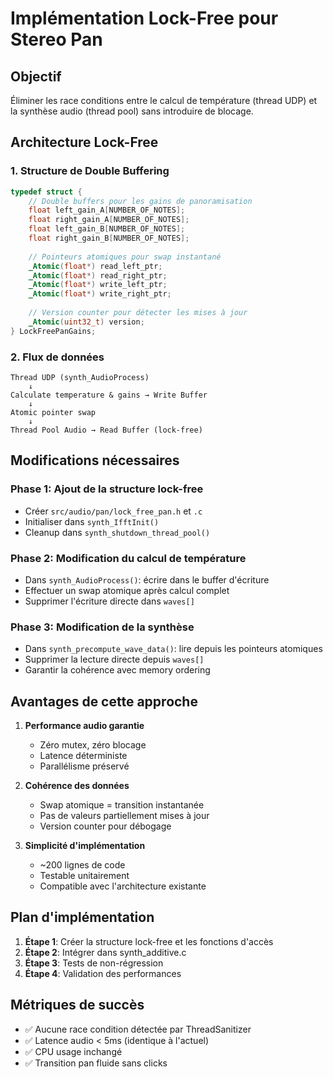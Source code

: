 # Implémentation Lock-Free pour Stereo Pan

## Objectif
Éliminer les race conditions entre le calcul de température (thread UDP) et la synthèse audio (thread pool) sans introduire de blocage.

## Architecture Lock-Free

### 1. Structure de Double Buffering
```c
typedef struct {
    // Double buffers pour les gains de panoramisation
    float left_gain_A[NUMBER_OF_NOTES];
    float right_gain_A[NUMBER_OF_NOTES];
    float left_gain_B[NUMBER_OF_NOTES];
    float right_gain_B[NUMBER_OF_NOTES];
    
    // Pointeurs atomiques pour swap instantané
    _Atomic(float*) read_left_ptr;
    _Atomic(float*) read_right_ptr;
    _Atomic(float*) write_left_ptr;
    _Atomic(float*) write_right_ptr;
    
    // Version counter pour détecter les mises à jour
    _Atomic(uint32_t) version;
} LockFreePanGains;
```

### 2. Flux de données

```
Thread UDP (synth_AudioProcess)
    ↓
Calculate temperature & gains → Write Buffer
    ↓
Atomic pointer swap
    ↓
Thread Pool Audio → Read Buffer (lock-free)
```

## Modifications nécessaires

### Phase 1: Ajout de la structure lock-free
- Créer `src/audio/pan/lock_free_pan.h` et `.c`
- Initialiser dans `synth_IfftInit()`
- Cleanup dans `synth_shutdown_thread_pool()`

### Phase 2: Modification du calcul de température
- Dans `synth_AudioProcess()`: écrire dans le buffer d'écriture
- Effectuer un swap atomique après calcul complet
- Supprimer l'écriture directe dans `waves[]`

### Phase 3: Modification de la synthèse
- Dans `synth_precompute_wave_data()`: lire depuis les pointeurs atomiques
- Supprimer la lecture directe depuis `waves[]`
- Garantir la cohérence avec memory ordering

## Avantages de cette approche

1. **Performance audio garantie**
   - Zéro mutex, zéro blocage
   - Latence déterministe
   - Parallélisme préservé

2. **Cohérence des données**
   - Swap atomique = transition instantanée
   - Pas de valeurs partiellement mises à jour
   - Version counter pour débogage

3. **Simplicité d'implémentation**
   - ~200 lignes de code
   - Testable unitairement
   - Compatible avec l'architecture existante

## Plan d'implémentation

1. **Étape 1**: Créer la structure lock-free et les fonctions d'accès
2. **Étape 2**: Intégrer dans synth_additive.c
3. **Étape 3**: Tests de non-régression
4. **Étape 4**: Validation des performances

## Métriques de succès

- ✅ Aucune race condition détectée par ThreadSanitizer
- ✅ Latence audio < 5ms (identique à l'actuel)
- ✅ CPU usage inchangé
- ✅ Transition pan fluide sans clicks
